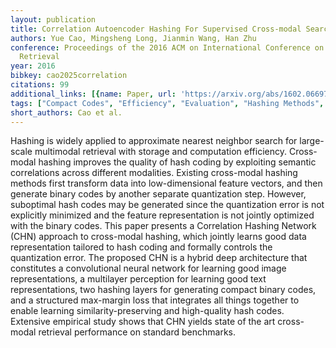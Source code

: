```yaml
---
layout: publication
title: Correlation Autoencoder Hashing For Supervised Cross-modal Search
authors: Yue Cao, Mingsheng Long, Jianmin Wang, Han Zhu
conference: Proceedings of the 2016 ACM on International Conference on Multimedia
  Retrieval
year: 2016
bibkey: cao2025correlation
citations: 99
additional_links: [{name: Paper, url: 'https://arxiv.org/abs/1602.06697'}]
tags: ["Compact Codes", "Efficiency", "Evaluation", "Hashing Methods", "Multimodal Retrieval", "Quantization", "Scalability", "Supervised"]
short_authors: Cao et al.
---
```

Hashing is widely applied to approximate nearest neighbor search for large-scale multimodal retrieval with storage and computation efficiency. Cross-modal hashing improves the quality of hash coding by exploiting semantic correlations across different modalities. Existing cross-modal hashing methods first transform data into low-dimensional feature vectors, and then generate binary codes by another separate quantization step. However, suboptimal hash codes may be generated since the quantization error is not explicitly minimized and the feature representation is not jointly optimized with the binary codes.
This paper presents a Correlation Hashing Network (CHN) approach to cross-modal hashing, which jointly learns good data representation tailored to hash coding and formally controls the quantization error. The proposed CHN is a hybrid deep architecture that constitutes a convolutional neural network for learning good image representations, a multilayer perception for learning good text representations, two hashing layers for generating compact binary codes, and a structured max-margin loss that integrates all things together to enable learning similarity-preserving and high-quality hash codes. Extensive empirical study shows that CHN yields state of the art cross-modal retrieval performance on standard benchmarks.
